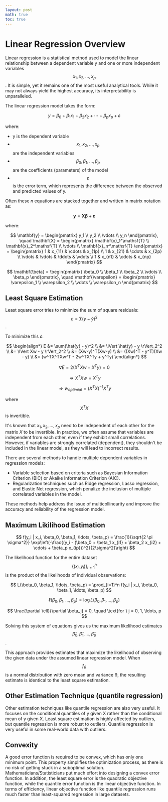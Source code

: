 ```yaml
---
layout: post
math: true
toc: true
---
```

# Linear Regression Overview
Linear regression is a statistical method used to model the linear relationship between a dependent variable y and one or more independent variables $$ x_{1}, x_{2}, \ldots, x_{p} $$. It is simple, yet it remains one of the most useful analytical tools. While it may not always yield the highest accuracy, its interpretability is unparalleled.

The linear regression model takes the form:

$$ y = \beta_{0} + \beta_{1} x_{1} + \beta_{2} x_{2} + \cdots + \beta_{p} x_{p} + \varepsilon $$

where:

- y is the dependent variable
- $$ x_1, x_2, \ldots, x_p $$ are the independent variables
- $$ \beta_0, \beta_1, \ldots, \beta_p $$ are the coefficients (parameters) of the model
- $$ \varepsilon $$ is the error term, which represents the difference between the observed and predicted values of y.

Often these $n$ equations are stacked together and written in matrix notation as:

$$ \mathbf{y} = \mathbf{X} \mathbf{\beta} + \mathbf{\varepsilon} $$

where:

$$
\mathbf{y} = \begin{pmatrix} y_1 \\ y_2 \\ \vdots \\ y_n \end{pmatrix}, \quad 
\mathbf{X} = \begin{pmatrix} 
    \mathbf{x}_1^\mathsf{T} \\ 
    \mathbf{x}_2^\mathsf{T} \\ 
    \vdots \\ 
    \mathbf{x}_n^\mathsf{T} 
\end{pmatrix} = \begin{pmatrix} 
    1 & x_{11} & \cdots & x_{1p} \\ 
    1 & x_{21} & \cdots & x_{2p} \\ 
    \vdots & \vdots & \ddots & \vdots \\ 
    1 & x_{n1} & \cdots & x_{np} 
\end{pmatrix}
$$

$$
\mathbf{\beta} = \begin{pmatrix} \beta_0 \\ \beta_1 \\ \beta_2 \\ \vdots \\ \beta_p \end{pmatrix}, \quad 
\mathbf{\varepsilon} = \begin{pmatrix} \varepsilon_1 \\ \varepsilon_2 \\ \vdots \\ \varepsilon_n \end{pmatrix}
$$

## Least Square Estimation

Least square error tries to minimize the sum of square residuals: $$ \varepsilon = \sum(y-\hat{y})^2 $$.

To minimize this $\varepsilon$:

$$
\begin{align*}
E &= \sum(\hat{y} - y)^2 \\
&= \lVert \hat{y} - y \rVert_2^2 \\
&= \lVert Xw - y \rVert_2^2 \\
&= (Xw-y)^T(Xw-y) \\
&= ((Xw)^T - y^T)(Xw - y) \\
&= (w^TX^TXw^T - 2w^TX^Ty + y^Ty)
\end{align*}
$$

$$ 	\nabla E = 2(X^TXw - X^T y) = 0 $$

$$ \Rightarrow X^TXw = X^Ty $$

$$ \Rightarrow w_{optimial} = (X^TX)^{-1}X^T y $$

where $$ X^TX $$ is invertible.


It's known that $x_{1}, x_{2}, \ldots, x_{p}$ need to be independent of each other for the matrix $X$ to be invertible. In practice, we often assume that variables are independent from each other, even if they exhibit small correlations. However, if variables are strongly correlated (dependent), they shouldn't be included in the linear model, as they will lead to incorrect results. 

There are several methods to handle multiple dependent variables in regression models:

- Variable selection based on criteria such as Bayesian Information Criterion (BIC) or Akaike Information Criterion (AIC).
- Regularization techniques such as Ridge regression, Lasso regression, and Elastic Net regression, which penalize the inclusion of multiple correlated variables in the model.

These methods help address the issue of multicollinearity and improve the accuracy and reliability of the regression model.

## Maximum Likilihood Estimation 

$$
f(y_i | x_i, \beta_0, \beta_1, \ldots, \beta_p) = 
\frac{1}{\sqrt{2 \pi \sigma^2}} \exp\left(-\frac{(y_i - (\beta_0 + \beta_1 x_{i1} + \beta_2 x_{i2} + \cdots + \beta_p x_{ip}))^2}{2\sigma^2}\right)
$$

The likelihood function for the entire dataset $$\{(x_i, y_i)\}_{i=1}^n $$ is the product of the likelihoods of individual observations:

$$
L(\beta_0, \beta_1, \ldots, \beta_p) = \prod_{i=1}^n f(y_i | x_i, \beta_0, \beta_1, \ldots, \beta_p)
$$

$$
\ell(\beta_0, \beta_1, \ldots, \beta_p) = \log L(\beta_0, \beta_1, \ldots, \beta_p)
$$


$$
\frac{\partial \ell}{\partial \beta_j} = 0, \quad \text{for } j = 0, 1, \ldots, p
$$

Solving this system of equations gives us the maximum likelihood estimates $$ \hat{\beta}_0, \hat{\beta}_1, \ldots, \hat{\beta}_p $$.

This approach provides estimates that maximize the likelihood of observing the given data under the assumed linear regression model. When $$f_θ$$ is a normal distribution with zero mean and variance θ, the resulting estimate is identical to the least square estimation.

## Other Estimation Technique (quantile regression)
Other estimation techniques like quantile regression are also very useful. It focuses on the conditional quantiles of y given X rather than the conditional mean of y given X. Least square estimation is highly affected by outliers, but quantile regression is more robust to outliers. Quantile regression is very useful in some real-world data with outliers. 

## Convexity
A good error function is required to be convex, which has only one minimum point. This property simplifies the optimization process, as there is no risk of getting stuck in a suboptimal solution. Mathematicians/Statisticians put much effort into designing a convex error function. 
In addition, the least square error is the quadratic objective function, while the quantile error function is the linear objective function. In terms of efficiency, linear objective function like quantile regression runs much faster than least-squared regression in large datasets. 
